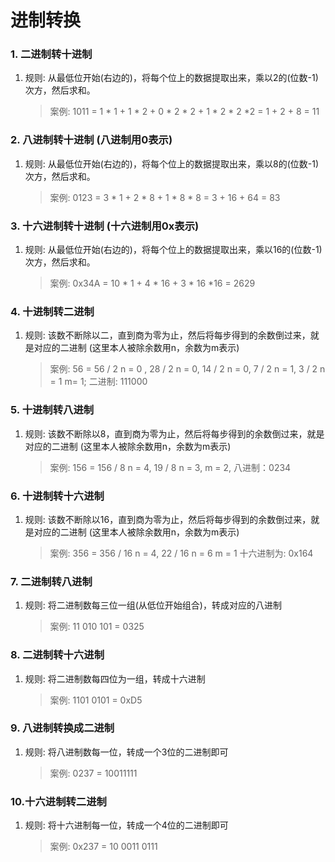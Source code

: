 # 进制转换

### 1.  二进制转十进制

1. 规则: 从最低位开始(右边的)，将每个位上的数据提取出来，乘以2的(位数-1)次方，然后求和。

   > 案例: 1011  =  1 * 1 + 1 * 2 + 0 * 2 * 2 + 1 * 2 * 2 *2 = 1 + 2 + 8 = 11

### 2.  八进制转十进制  (八进制用0表示)

1. 规则: 从最低位开始(右边的)，将每个位上的数据提取出来，乘以8的(位数-1)次方，然后求和。

   > 案例: 0123  =  3 * 1 + 2 * 8 + 1 * 8 * 8 = 3 + 16 + 64 = 83

### 3. 十六进制转十进制 (十六进制用0x表示)

1. 规则: 从最低位开始(右边的)，将每个位上的数据提取出来，乘以16的(位数-1)次方，然后求和。

   > 案例: 0x34A  =  10 * 1 + 4 * 16 + 3 * 16 *16 = 2629

### 4. 十进制转二进制

1. 规则:  该数不断除以二，直到商为零为止，然后将每步得到的余数倒过来，就是对应的二进制 (这里本人被除余数用n，余数为m表示)

   > 案例: 56 = 56 / 2  n = 0 , 28 / 2  n = 0,  14 / 2  n = 0,  7 / 2  n = 1,   3 / 2  n = 1  m= 1; 二进制: 111000

### 5. 十进制转八进制

1. 规则:  该数不断除以8，直到商为零为止，然后将每步得到的余数倒过来，就是对应的二进制 (这里本人被除余数用n，余数为m表示)

   > 案例: 156 = 156 / 8  n = 4, 19 / 8  n = 3, m = 2, 八进制：0234

### 6. 十进制转十六进制

1. 规则:  该数不断除以16，直到商为零为止，然后将每步得到的余数倒过来，就是对应的二进制 (这里本人被除余数用n，余数为m表示)

   > 案例: 356 = 356 / 16 n = 4, 22 / 16  n = 6  m = 1 十六进制为: 0x164

### 7. 二进制转八进制

1. 规则: 将二进制数每三位一组(从低位开始组合)，转成对应的八进制

   > 案例: 11 010 101 = 0325

### 8. 二进制转十六进制

1. 规则: 将二进制数每四位为一组，转成十六进制

   > 案例: 1101 0101 = 0xD5

### 9. 八进制转换成二进制

1. 规则: 将八进制数每一位，转成一个3位的二进制即可

   > 案例:  0237 = 10011111

### 10.十六进制转二进制

1. 规则: 将十六进制每一位，转成一个4位的二进制即可

   > 案例:  0x237 = 10 0011 0111